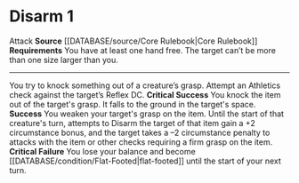 ﻿---
actions: '[one-action]'
id: '41'
name: Disarm
rarity: Common
requirement: "You have at least one hand free. The target can\u2019t be more than\
  \ one size larger than you."
source: '[[DATABASE/source/Core Rulebook|Core Rulebook]]'
trait:
- '[[DATABASE/trait/Attack|Attack]]'
type: Action

---
# Disarm <span class="action-icon">1</span>

<span class="item-trait">Attack</span>
**Source** [[DATABASE/source/Core Rulebook|Core Rulebook]] 
**Requirements** You have at least one hand free. The target can’t be more than one size larger than you.

---
You try to knock something out of a creature’s grasp. Attempt an Athletics check against the target’s Reflex DC.
**Critical Success** You knock the item out of the target's grasp. It falls to the ground in the target's space.
**Success** You weaken your target's grasp on the item. Until the start of that creature's turn, attempts to Disarm the target of that item gain a +2 circumstance bonus, and the target takes a –2 circumstance penalty to attacks with the item or other checks requiring a firm grasp on the item.
**Critical Failure** You lose your balance and become [[DATABASE/condition/Flat-Footed|flat-footed]] until the start of your next turn.